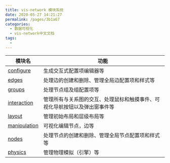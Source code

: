 ```yaml
---
title: vis-network 模块系统
date: 2020-05-27 14:21:27
permalink: /pages/3b1a67
categories: 
  - 数据可视化
  - vis-network中文文档
tags: 
  - 
---
```


| 模块名                         | 功能                                                         |
| ------------------------------ | ------------------------------------------------------------ |
| [configure](/pages/0fa332/)    | 生成交互式配置项编辑器等                                     |
| [edges](/pages/7e4bf1/)        | 处理边的创建和删除、管理全局边配置项和样式等                 |
| [groups](/pages/dcb30f/)       | 处理节点组及组配置项等                                       |
| [interaction](/pages/9f384a/)  | 管理所有与关系图的交互、处理鼠标和触摸事件、可视化导航按钮以及弹出窗事件等 |
| [layout](/pages/84ec1c/)       | 管理初始布局和层级布局等                                     |
| [manipulation](/pages/93e9e5/) | 可视化编辑节点，边等                                         |
| [nodes](/pages/43724c/)        | 处理节点的创建和删除、管理全局节点配置项和样式等             |
| [physics](/pages/d111d7/)      | 管理物理模拟（引擎）等                                       |